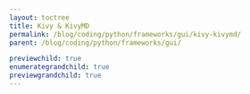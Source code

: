 ```yaml
---
layout: toctree
title: Kivy & KivyMD
permalink: /blog/coding/python/frameworks/gui/kivy-kivymd/
parent: /blog/coding/python/frameworks/gui/

previewchild: true
enumerategrandchild: true
previewgrandchild: true
---
```

